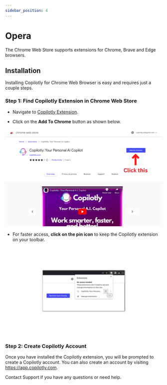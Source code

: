 ```yaml
---
sidebar_position: 4
---
```


# Opera

The Chrome Web Store supports extensions for Chrome, Brave and Edge browsers.

## Installation

Installing Copilotly for Chrome Web Browser is easy and requires just a couple steps.

### Step 1: Find Copilotly Extension in Chrome Web Store

- Navigate to [Copilotly Extension](https://chrome.google.com/webstore/detail/copilotly-your-personal-a/fnpfnkfggchkcaheehdgmdapnomokajo?hl=en&authuser=1).

- Click on the **Add To Chrome** button as shown below.

![Add to chrome](./img/add-to-chrome.png)

- For faster access, **click on the pin icon** to keep the Copilotly extension on your toolbar.

![Pin to toolbar](./img/pin.png)

### Step 2: Create Copilotly Account

Once you have installed the Copilotly extension, you will be prompted to create a Copilotly account. You can also create an account by visiting <https://app.copilotly.com>.

Contact Support if you have any questions or need help.

